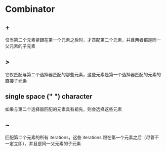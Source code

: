 # Combinator

## +

仅当第二个元素紧跟在第一个元素之后时，才匹配第二个元素，并且两者都是同一父元素的子元素

## >

它仅匹配与第二个选择器匹配的那些元素，这些元素是第一个选择器匹配的元素的直接子元素

## single space (" ") character

如果与第二个选择器匹配的元素具有祖先，则会选择这些元素

## ~

匹配第二个元素的所有 iterations，这些 iterations 跟在第一个元素之后（尽管不一定立即），并且是同一父元素的子元素
